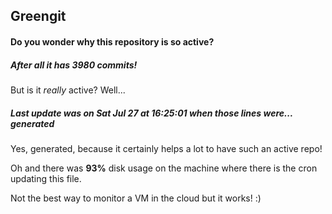 ## Greengit

#### Do you wonder why this repository is so active?

##### After all it has 3980 commits!

But is it *really* active? Well...

##### Last update was on Sat Jul 27 at 16:25:01 when those lines were... generated

Yes, generated, because it certainly helps a lot to have such an active repo!

Oh and there was **93%** disk usage on the machine
where there is the cron updating this file.

Not the best way to monitor a VM in the cloud but it works! :)
